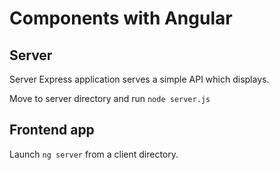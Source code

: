 # Components with Angular


## Server 
Server Express application serves a simple API which displays.

Move to server directory and run `node server.js`


## Frontend app 
Launch `ng server` from a client directory.
